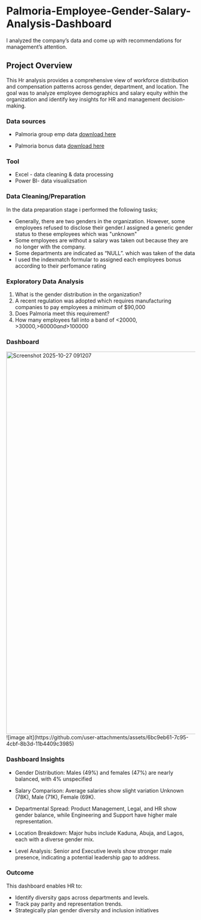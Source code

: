 # Palmoria-Employee-Gender-Salary-Analysis-Dashboard
I analyzed the company’s data and come up with recommendations for management’s attention.
## Project Overview

This Hr analysis provides a comprehensive view of workforce distribution and compensation patterns across gender, department, and location. The goal was to analyze employee demographics and salary equity within the organization and identify key insights for HR and management decision-making.

### Data sources 
- Palmoria group  emp data [download here](https://github.com/ghg001/Palmoria-Employee-Gender-Salary-Analysis-Dashboard/blob/main/palmoria%20emp%20data.csv)

- Palmoria bonus data [download here](https://github.com/ghg001/Palmoria-Employee-Gender-Salary-Analysis-Dashboard/blob/main/Palmoria%20Group%20emp-data.csv)


### Tool
- Excel - data cleaning & data processing
- Power BI- data visualizsation


### Data Cleaning/Preparation
In the data preparation stage i performed the following tasks;
- Generally, there are two genders in the organization. However, some employees refused to disclose their gender.I assigned a generic gender status to these employees which was "unknown"
- Some employees are without a salary was taken out because they are no longer with the company.
- Some departments are indicated as “NULL”. which was taken of the data
- I used the indexmatch formular to assigned each employees bonus according to their perfomance rating


### Exploratory Data Analysis
1. What is the gender distribution in the organization?
2. A recent regulation was adopted which requires manufacturing companies to pay employees a minimum of $90,000
3. Does Palmoria meet this requirement?
4. How many employees fall into a band of <$20000, >$30000,>$60000 and >$100000

### Dashboard
<img width="1920" height="1020" alt="Screenshot 2025-10-27 091207" src="https://github.com/user-attachments/assets/6bc9eb61-7c95-4cbf-8b3d-11b4409c3985" />
![image alt](https://github.com/user-attachments/assets/6bc9eb61-7c95-4cbf-8b3d-11b4409c3985)

### Dashboard Insights
- Gender Distribution: Males (49%) and females (47%) are nearly balanced, with 4% unspecified

- Salary Comparison: Average salaries show slight variation  Unknown (78K), Male (71K), Female (69K).

- Departmental Spread: Product Management, Legal, and HR show gender balance, while Engineering and Support have higher male representation.
- Location Breakdown: Major hubs include Kaduna, Abuja, and Lagos, each with a diverse gender mix.

- Level Analysis: Senior and Executive levels show stronger male presence, indicating a potential leadership gap to address.

### Outcome
 This dashboard enables HR to:
 - Identify diversity gaps across departments and levels.
- Track pay parity and representation trends.
- Strategically plan gender diversity and inclusion initiatives
